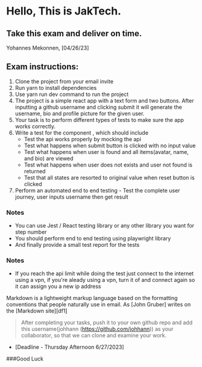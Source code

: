 # Hello, This is JakTech.

## Take this exam and deliver on time.

Yohannes Mekonnen, \[04/26/23\]

## Exam instructions:

1. Clone the project from your email invite
2. Run yarn to install dependencies
3. Use yarn run dev command to run the project
4. The project is a simple react app with a text form and two buttons. After
   inputting a github username and clicking submit it will generate the
   username, bio and profile picture for the given user.
5. Your task is to perform different types of tests to make sure the
   app works correctly.
6. Write a test for the component , which should include
   - Test the api works properly by mocking the api
   - Test what happens when submit button is clicked with no input value
   - Test what happens when user is found and all items(avatar, name, and bio) are viewed
   - Test what happens when user does not exists and user not found is returned
   - Test that all states are resorted to original value when reset button is clicked
7. Perform an automated end to end testing - Test the complete user
   journey, user inputs username then get result

### Notes

- You can use Jest / React testing library or any other
  library you want for step number
- You should perform end to end testing using playwright library
- And finally provide a small test report for the tests


### Notes

- If you reach the api limit while doing the test just connect to the internet using a vpn,
  if you're aleady using a vpn, turn it of and connect again so it can assign you a new ip address
  
Markdown is a lightweight markup language based on the formatting conventions
that people naturally use in email.
As [John Gruber] writes on the [Markdown site][df1]

> After completing your tasks, push it to your own github repo and add
> this username(johhann (https://github.com/johhann)) as your
> collaborator, so that we can clone and examine your work.

- [Deadline - Thursday Afternoon 6/27/2023]


###Good Luck

